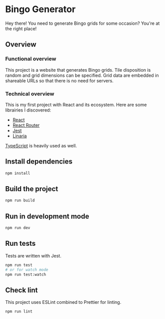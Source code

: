 # Bingo Generator

Hey there! You need to generate Bingo grids for some occasion? You're at the right place!

## Overview

### Functional overview

This project is a website that generates Bingo grids. Tile disposition is random and grid dimensions can be specified. Grid data are embedded in shareable URLs so that there is no need for servers.

### Technical overview

This is my first project with React and its ecosystem. Here are some librairies I discovered:

- [React](https://reactjs.org 'React')
- [React Router](https://reactrouter.com 'React Router')
- [Jest](https://jestjs.io 'Jest')
- [Linaria](https://linaria.dev 'Linaria')

[TypeScript](https://www.typescriptlang.org 'TypeScript') is heavily used as well.

## Install dependencies

```bash
npm install
```

## Build the project

```bash
npm run build
```

## Run in development mode

```bash
npm run dev
```

## Run tests

Tests are written with Jest.

```bash
npm run test
# or for watch mode
npm run test:watch
```

## Check lint

This project uses ESLint combined to Prettier for linting.

```bash
npm run lint
```
